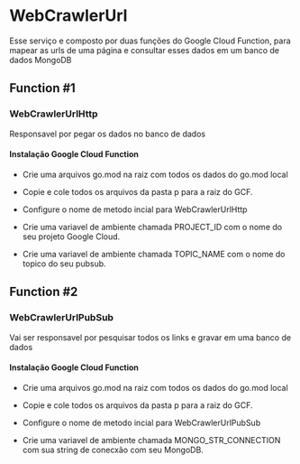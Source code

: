 # WebCrawlerUrl
Esse serviço e composto por duas funções do Google Cloud Function, para mapear as urls de uma página e consultar esses dados em um banco de dados MongoDB
## Function #1
### WebCrawlerUrlHttp
Responsavel por pegar os dados no banco de dados

#### Instalação Google Cloud Function
* Crie uma arquivos go.mod na raiz com todos os dados do go.mod local

* Copie e cole todos os arquivos da pasta p para a raiz do GCF.

* Configure o nome de metodo incial para WebCrawlerUrlHttp

* Crie uma variavel de ambiente chamada PROJECT_ID com o nome do seu projeto Google Cloud.

* Crie uma variavel de ambiente chamada TOPIC_NAME com o nome do topico do seu pubsub.

## Function #2
### WebCrawlerUrlPubSub
Vai ser responsavel por pesquisar todos os links e gravar em uma banco de dados

#### Instalação Google Cloud Function
* Crie uma arquivos go.mod na raiz com todos os dados do go.mod local

* Copie e cole todos os arquivos da pasta p para a raiz do GCF.

* Configure o nome de metodo incial para WebCrawlerUrlPubSub

* Crie uma variavel de ambiente chamada MONGO_STR_CONNECTION com sua string de conecxão com seu  MongoDB.

